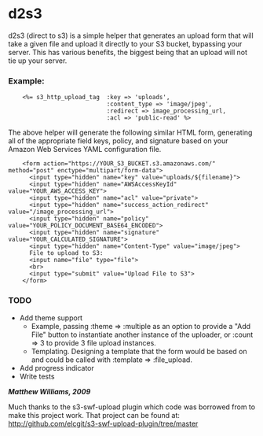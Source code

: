 # **d2s3**


d2s3 (direct to s3) is a simple helper that generates an upload form that will take a given file and upload it directly to your S3 bucket, bypassing your server.  This has various benefits, the biggest being that an upload will not tie up your server.

### Example:

		<%= s3_http_upload_tag 	:key => 'uploads', 
								:content_type => 'image/jpeg', 
								:redirect => image_processing_url,
								:acl => 'public-read' %>

The above helper will generate the following similar HTML form, generating all of the appropriate field keys, policy, and signature based on your Amazon Web Services YAML configuration file.

		<form action="https://YOUR_S3_BUCKET.s3.amazonaws.com/" method="post" enctype="multipart/form-data">
		  <input type="hidden" name="key" value="uploads/${filename}">
		  <input type="hidden" name="AWSAccessKeyId" value="YOUR_AWS_ACCESS_KEY"> 
		  <input type="hidden" name="acl" value="private"> 
		  <input type="hidden" name="success_action_redirect" value="/image_processing_url">
		  <input type="hidden" name="policy" value="YOUR_POLICY_DOCUMENT_BASE64_ENCODED">
		  <input type="hidden" name="signature" value="YOUR_CALCULATED_SIGNATURE">
		  <input type="hidden" name="Content-Type" value="image/jpeg">
		  File to upload to S3: 
		  <input name="file" type="file"> 
		  <br> 
		  <input type="submit" value="Upload File to S3"> 
		</form>
		

### **TODO**
* Add theme support
	* Example, passing :theme => :multiple as an option to provide a "Add File" button to instantiate another instance of the uploader, or :count => 3 to provide 3 file upload instances.
	* Templating.  Designing a template that the form would be based on and could be called with :template => :file\_upload.
* Add progress indicator
* Write tests 

_**Matthew Williams, 2009**_

Much thanks to the s3-swf-upload plugin which code was borrowed from to make this project work.  That project can be found at: http://github.com/elcgit/s3-swf-upload-plugin/tree/master
